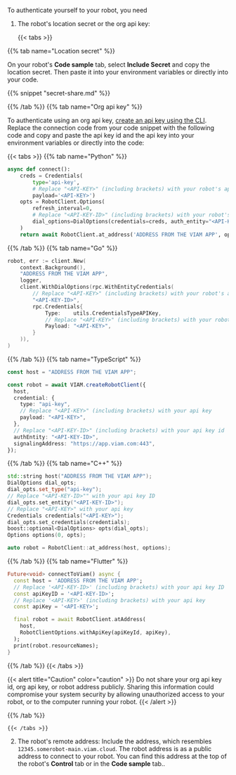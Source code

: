 To authenticate yourself to your robot, you need

1.  The robot's location secret or the org api key:

    {{< tabs >}}

{{% tab name="Location secret" %}}

On your robot's **Code sample** tab, select **Include Secret** and copy the location secret.
Then paste it into your environment variables or directly into your code.

{{% snippet "secret-share.md" %}}

{{% /tab %}}
{{% tab name="Org api key" %}}

To authenticate using an org api key, [create an api key using the CLI](/manage/cli/#create-an-organization-api-key).
Replace the connection code from your code snippet with the following code and copy and paste the api key id and the api key into your environment variables or directly into the code:

{{< tabs >}}
{{% tab name="Python" %}}

```python {class="line-numbers linkable-line-numbers" data-line="3,5,9,11"}
async def connect():
    creds = Credentials(
        type='api-key',
        # Replace "<API-KEY>" (including brackets) with your robot's api key
        payload='<API-KEY>')
    opts = RobotClient.Options(
        refresh_interval=0,
        # Replace "<API-KEY-ID>" (including brackets) with your robot's api key id
        dial_options=DialOptions(credentials=creds, auth_entity="<API-KEY-ID>")
    )
    return await RobotClient.at_address('ADDRESS FROM THE VIAM APP', opts)
```

{{% /tab %}}
{{% tab name="Go" %}}

```go {class="line-numbers linkable-line-numbers" data-line="3,8"}
robot, err := client.New(
    context.Background(),
    "ADDRESS FROM THE VIAM APP",
    logger,
    client.WithDialOptions(rpc.WithEntityCredentials(
        // Replace "<API-KEY>" (including brackets) with your robot's api key
        "<API-KEY-ID>",
        rpc.Credentials{
            Type:    utils.CredentialsTypeAPIKey,
            // Replace "<API-KEY>" (including brackets) with your robot's api key
            Payload: "<API-KEY>",
        }
    )),
)
```

{{% /tab %}}
{{% tab name="TypeScript" %}}

```ts {class="line-numbers linkable-line-numbers" data-line="1,6,8,11"}
const host = "ADDRESS FROM THE VIAM APP";

const robot = await VIAM.createRobotClient({
  host,
  credential: {
    type: "api-key",
    // Replace "<API-KEY>" (including brackets) with your api key
    payload: "<API-KEY>",
  },
  // Replace "<API-KEY-ID>" (including brackets) with your api key id
  authEntity: "<API-KEY-ID>",
  signalingAddress: "https://app.viam.com:443",
});
```

{{% /tab %}}
{{% tab name="C++" %}}

```cpp {class="line-numbers linkable-line-numbers" data-line="1,3,5,7"}
std::string host("ADDRESS FROM THE VIAM APP");
DialOptions dial_opts;
dial_opts.set_type("api-key");
// Replace "<API-KEY-ID>"" with your api key ID
dial_opts.set_entity("<API-KEY-ID>");
// Replace "<API-KEY>" with your api key
Credentials credentials("<API-KEY>");
dial_opts.set_credentials(credentials);
boost::optional<DialOptions> opts(dial_opts);
Options options(0, opts);

auto robot = RobotClient::at_address(host, options);
```

{{% /tab %}}
{{% tab name="Flutter" %}}

```dart {class="line-numbers linkable-line-numbers" data-line="2,4,6,10"}
Future<void> connectToViam() async {
  const host = 'ADDRESS FROM THE VIAM APP';
  // Replace '<API-KEY-ID>' (including brackets) with your api key ID
  const apiKeyID = '<API-KEY-ID>';
  // Replace '<API-KEY>' (including brackets) with your api key
  const apiKey = '<API-KEY>';

  final robot = await RobotClient.atAddress(
    host,
    RobotClientOptions.withApiKey(apiKeyId, apiKey),
  );
  print(robot.resourceNames);
}
```

{{% /tab %}}
{{< /tabs >}}

{{< alert title="Caution" color="caution" >}}
Do not share your org api key id, org api key, or robot address publicly.
Sharing this information could compromise your system security by allowing unauthorized access to your robot, or to the computer running your robot.
{{< /alert >}}

{{% /tab %}}

    {{< /tabs >}}

2. The robot's remote address: Include the address, which resembles `12345.somerobot-main.viam.cloud`. The robot address is as a public address to connect to your robot.
   You can find this address at the top of the robot's **Control** tab or in the **Code sample** tab..

